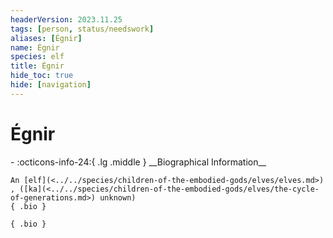 ```yaml
---
headerVersion: 2023.11.25
tags: [person, status/needswork]
aliases: [Égnir]
name: Égnir
species: elf
title: Égnir
hide_toc: true
hide: [navigation]
---
```

# Égnir
<div class="grid cards ext-narrow-margin ext-one-column" markdown>
- :octicons-info-24:{ .lg .middle } __Biographical Information__

    An [elf](<../../species/children-of-the-embodied-gods/elves/elves.md>) , ([ka](<../../species/children-of-the-embodied-gods/elves/the-cycle-of-generations.md>) unknown)  
    { .bio }

</div>


    { .bio }

</div>



